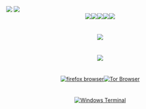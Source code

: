 <div style="display: block; justify-content: center; margin-bottom: 10%;">
 
 <img src="https://readme-typing-svg.herokuapp.com?color=%237759B5&center=true&vCenter=true&lines=Seja+bem+vindo(a)%2C+ao+meu+github!;+@andrekdev">
  <img id="fatalperfil" src="https://github-stats-alpha.vercel.app/api/?username=andrekdev&cc=000000&tc=7759b5&ic=9c6bff&bc=402773"/>
<div style="display: flex; justify-content: center; margin-bottom: 40px;">
  <img src="https://readme-components.vercel.app/api?component=logo&logo=tor&text=false&animation=spin&fill=black&textfill=bface6&"/>
  <img src="https://readme-components.vercel.app/api?component=logo&logo=ubuntu&text=false&animation=spin&fill=black&textfill=bface6&"/>
  <img src="https://readme-components.vercel.app/api?component=logo&logo=javascript&text=false&animation=spin&fill=black&textfill=bface6&"/>
  <img src="https://readme-components.vercel.app/api?component=logo&logo=html5&text=false&animation=spin&fill=black&textfill=bface6&"/>
  <img src="https://readme-components.vercel.app/api?component=logo&logo=css3&text=false&animation=spin&fill=black&textfill=bface6&"/>
</div>
  
<div style="display: flex; justify-content: center; margin-bottom: 40px;">
  <a href="#"><img src="https://img.shields.io/badge/Ubuntu%2022.04.2-100000?style=for-the-badge&logo=Linux&logoColor=7759b5&labelColor=212121&color=7759b5%22"/></a>
</div>
<div style="display: flex; justify-content: center; margin-bottom: 40px;">
  <a href="#"><img src="https://img.shields.io/badge/vscode-Visual_Studio-100000?style=for-the-badge&logo=Visual%20Studio%20Code&logoColor=7759b5&labelColor=212121&color=7759b5"/></a>
</div>
<div style="display: flex; justify-content: center; margin-bottom: 40px;">
  <a href="#"><img alt="firefox browser" src="https://img.shields.io/badge/Firefox-100000?style=for-the-badge&logo=firefox browser&logoColor=7759b5&labelColor=212121&color=7759b5"/></a>
  <a href="#"><img alt="Tor Browser" src="https://img.shields.io/badge/Tor_Browser-100000?style=for-the-badge&logo=Tor Browser&logoColor=7759b5&labelColor=212121&color=7759b5"/></a>
</div>
<div style="display: flex; justify-content: center; margin-bottom: 40px;">
  <a href="https://andrekwebs.vercel.app/" target="_blank"><img alt="Windows Terminal" src="https://img.shields.io/badge/INFO-MINHAS REDES-100000?style=for-the-badge&logo=Windows Terminal&logoColor=7759"/></a>
</div>
